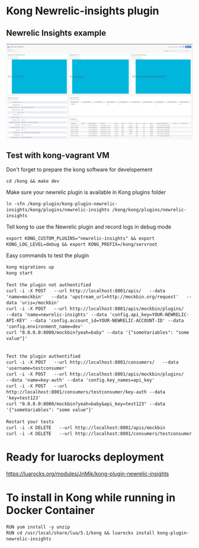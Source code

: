 # Kong Newrelic-insights plugin

## Newrelic Insights example

<img src="newrelic-insights-example.jpg" align="center" />

## Test with kong-vagrant VM

Don't forget to prepare the kong software for developement

    cd /kong && make dev

Make sure your newrelic plugin is available in Kong plugins folder

    ln -sfn /kong-plugin/kong-plugin-newrelic-insights/kong/plugins/newrelic-insights /kong/kong/plugins/newrelic-insights

Tell kong to use the Newrelic plugin and record logs in debug mode

    export KONG_CUSTOM_PLUGINS="newrelic-insights" && export KONG_LOG_LEVEL=debug && export KONG_PREFIX=/kong/servroot

Easy commands to test the plugin

    kong migrations up
    kong start
    
    Test the plugin not authentified
    curl -i -X POST   --url http://localhost:8001/apis/   --data 'name=mockbin'   --data 'upstream_url=http://mockbin.org/request'   --data 'uris=/mockbin'
    curl -i -X POST   --url http://localhost:8001/apis/mockbin/plugins/   --data 'name=newrelic-insights' --data 'config.api_key=YOUR-NEWRELIC-API-KEY' --data 'config.account_id=YOUR-NEWRELIC-ACCOUNT-ID' --data 'config.environment_name=dev'
    curl "0.0.0.0:8000/mockbin?yeah=baby" --data '{"someVariables": "some value"}'
   
    
    Test the plugin authentified
    curl -i -X POST   --url http://localhost:8001/consumers/   --data 'username=testconsumer'
    curl -i -X POST   --url http://localhost:8001/apis/mockbin/plugins/   --data 'name=key-auth' --data 'config.key_names=api_key'
    curl -i -X POST   --url http://localhost:8001/consumers/testconsumer/key-auth --data 'key=test123'
    curl "0.0.0.0:8000/mockbin?yeah=baby&api_key=test123" --data '{"someVariables": "some value"}'
    
    Restart your tests
    curl -i -X DELETE   --url http://localhost:8001/apis/mockbin
    curl -i -X DELETE   --url http://localhost:8001/consumers/testconsumer
    
# Ready for luarocks deployment 
    
   https://luarocks.org/modules/JnMik/kong-plugin-newrelic-insights
   
# To install in Kong while running in Docker Container

    RUN yum install -y unzip
    RUN cd /usr/local/share/lua/5.1/kong && luarocks install kong-plugin-newrelic-insights
